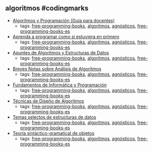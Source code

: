 algoritmos #codingmarks 
---
* [Algoritmos y Programación (Guía para docentes)](http://www.eduteka.org/pdfdir/AlgoritmosProgramacion.pdf)
    * tags: [free-programming-books](../tags/free-programming-books.md), [algoritmos](../tags/algoritmos.md), [agnósticos](../tags/agnósticos.md), [free-programming-books-es](../tags/free-programming-books-es.md)
* [Aprenda a programar como si estuviera en primero](http://www1.ceit.es/asignaturas/Informat1/ayudainf/aprendainf/Programar/Programar.pdf)
    * tags: [free-programming-books](../tags/free-programming-books.md), [algoritmos](../tags/algoritmos.md), [agnósticos](../tags/agnósticos.md), [free-programming-books-es](../tags/free-programming-books-es.md)
* [Apuntes de Algoritmos y Estructuras de Datos](https://146fd953-a-62cb3a1a-s-sites.googlegroups.com/site/prog3unlp/home/exp_algoritmos.pdf)
    * tags: [free-programming-books](../tags/free-programming-books.md), [algoritmos](../tags/algoritmos.md), [agnósticos](../tags/agnósticos.md), [free-programming-books-es](../tags/free-programming-books-es.md)
* [Breves Notas sobre Análisis de Algoritmos](http://lya.fciencias.unam.mx/jloa/publicaciones/analisisdeAlgoritmos.pdf)
    * tags: [free-programming-books](../tags/free-programming-books.md), [algoritmos](../tags/algoritmos.md), [agnósticos](../tags/agnósticos.md), [free-programming-books-es](../tags/free-programming-books-es.md)
* [Fundamentos de Informática y Programación](http://robotica.uv.es/Libro/Indice.html)
    * tags: [free-programming-books](../tags/free-programming-books.md), [algoritmos](../tags/algoritmos.md), [agnósticos](../tags/agnósticos.md), [free-programming-books-es](../tags/free-programming-books-es.md)
* [Técnicas de Diseño de Algoritmos ](http://www.lcc.uma.es/~av/Libro/indice.html)
    * tags: [free-programming-books](../tags/free-programming-books.md), [algoritmos](../tags/algoritmos.md), [agnósticos](../tags/agnósticos.md), [free-programming-books-es](../tags/free-programming-books-es.md)
* [Temas selectos de estructuras de datos](http://lya.fciencias.unam.mx/jloa/publicaciones/estructurasdeDatos.pdf)
    * tags: [free-programming-books](../tags/free-programming-books.md), [algoritmos](../tags/algoritmos.md), [agnósticos](../tags/agnósticos.md), [free-programming-books-es](../tags/free-programming-books-es.md)
* [Teoría sintáctico-gramatical de objetos](http://www.bubok.es/libros/219288/Teoria-sintacticogramatical-de-objetos)
    * tags: [free-programming-books](../tags/free-programming-books.md), [algoritmos](../tags/algoritmos.md), [agnósticos](../tags/agnósticos.md), [free-programming-books-es](../tags/free-programming-books-es.md)
